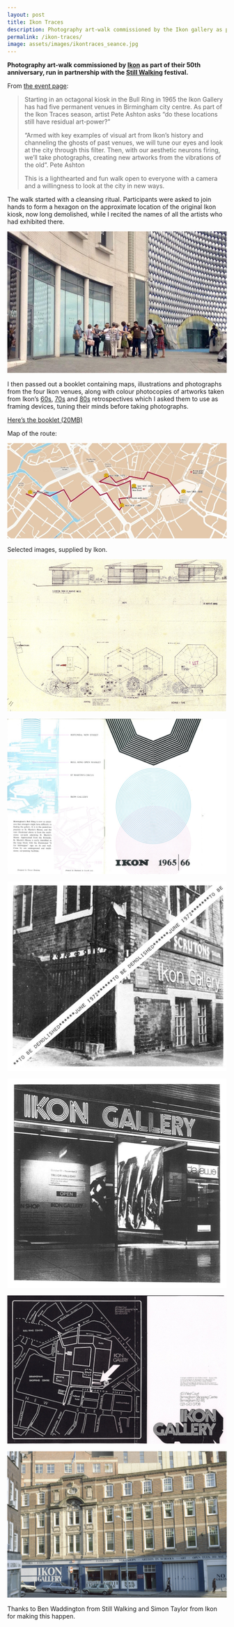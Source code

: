 ```yaml
---
layout: post
title: Ikon Traces
description: Photography art-walk commissioned by the Ikon gallery as part of their 50th anniversary
permalink: /ikon-traces/
image: assets/images/ikontraces_seance.jpg
---
```



**Photography art-walk commissioned by [Ikon](https://ikon-gallery.org/) as part of their 50th anniversary, run in partnership with the [Still Walking](http://www.stillwalking.org/) festival.** 

From [the event page](https://ikon-gallery.org/event/ikon-traces-walking-tour/):

> Starting in an octagonal kiosk in the Bull Ring in 1965 the Ikon Gallery has had five permanent venues in Birmingham city centre. As part of the Ikon Traces season, artist Pete Ashton asks “do these locations still have residual art-power?”
> 
> “Armed with key examples of visual art from Ikon’s history and channeling the ghosts of past venues, we will tune our eyes and look at the city through this filter. Then, with our aesthetic neurons firing, we’ll take photographs, creating new artworks from the vibrations of the old”. Pete Ashton
> 
> This is a lighthearted and fun walk open to everyone with a camera and a willingness to look at the city in new ways.

The walk started with a cleansing ritual. Participants were asked to join hands to form a hexagon on the approximate location of the original Ikon kiosk, now long demolished, while I recited the names of all the artists who had exhibited there.

![](https://raw.githubusercontent.com/peteash10/Artworks/master/images/ikontraces_seance.jpg)

I then passed out a booklet containing maps, illustrations and photographs from the four Ikon venues, along with colour photocopies of artworks taken from Ikon’s [60s](https://ikon-gallery.org/shop/catalogues/ikon-some-of-the-best-things-in-life-happen-accidentally/), [70s](https://ikon-gallery.org/shop/catalogues/ikon-this-could-happen-to-you/) and [80s](https://ikon-gallery.org/shop/catalogues/as-exciting-as-we-can-make-it/) retrospectives which I asked them to use as framing devices, tuning their minds before taking photographs.

[Here’s the booklet (20MB)](https://github.com/peteash10/Artworks/blob/master/Ikon%20Traces/Ikon%20Traces%20booklet%20A5.pdf)

Map of the route:

![](https://raw.githubusercontent.com/peteash10/Artworks/master/images/ikontraces_map.jpg)

Selected images, supplied by Ikon.

![](https://raw.githubusercontent.com/peteash10/Artworks/master/images/ikontraces_kiosk_2_hi.jpg)

![](https://raw.githubusercontent.com/peteash10/Artworks/master/images/ikontraces_pamphlet_cover_65-66.jpg)

![](https://raw.githubusercontent.com/peteash10/Artworks/master/images/ikontraces_swallowstcorner.jpg)

![](https://raw.githubusercontent.com/peteash10/Artworks/master/images/ikontraces_pallisades.jpg)

![](https://raw.githubusercontent.com/peteash10/Artworks/master/images/ikontraces_westcourtplan.jpg)

![](https://raw.githubusercontent.com/peteash10/Artworks/master/images/ikontraces_JohnBrightStreet.jpg)

Thanks to Ben Waddington from Still Walking and Simon Taylor from Ikon for making this happen. 